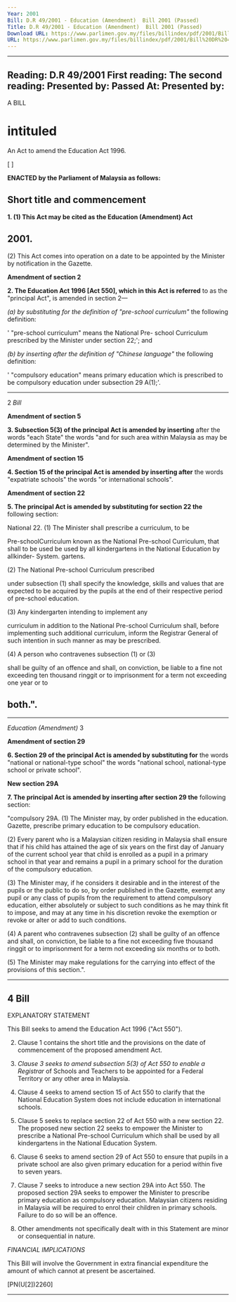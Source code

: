 ```yaml
---
Year: 2001
Bill: D.R 49/2001 - Education (Amendment)  Bill 2001 (Passed)
Title: D.R 49/2001 - Education (Amendment)  Bill 2001 (Passed)
Download URL: https://www.parlimen.gov.my/files/billindex/pdf/2001/Bill%20DR%2049.pdf
URL: https://www.parlimen.gov.my/files/billindex/pdf/2001/Bill%20DR%2049.pdf
---
```

---
Reading:
D.R 49/2001
First reading:
The second reading:
Presented by:
Passed At:
Presented by:
---

A BILL

# intituled

An Act to amend the Education Act 1996.

[                          ]

**ENACTED by the Parliament of Malaysia as follows:**

## Short title and commencement

**1. (1) This Act may be cited as the Education (Amendment) Act**
## 2001.

(2) This Act comes into operation on a date to be appointed by
the Minister by notification in the Gazette.

**Amendment of section 2**

**2. The Education Act 1996 [Act 550], which in this Act is referred**
to as the "principal Act", is amended in section 2—

_(a) by substituting for the definition of "pre-school curriculum"_
the following definition:

' "pre-school curriculum" means the National Pre-
school Curriculum prescribed by the Minister under
section 22;'; and

_(b) by inserting after the definition of "Chinese language"_
the following definition:

' "compulsory education" means primary education
which is prescribed to be compulsory education under
subsection 29 A(1);'.


-----

2 _Bill_

**Amendment of section 5**

**3. Subsection 5(3) of the principal Act is amended by inserting**
after the words "each State" the words "and for such area within
Malaysia as may be determined by the Minister".

**Amendment of section 15**

**4. Section 15 of the principal Act is amended by inserting after**
the words "expatriate schools" the words "or international schools".

**Amendment of section 22**

**5. The principal Act is amended by substituting for section 22 the**
following section:

National 22. (1) The Minister shall prescribe a curriculum, to be

Pre-schoolCurriculum known as the National Pre-school Curriculum, that shall
to be used be used by all kindergartens in the National Education
by allkinder- System.
gartens.

(2) The National Pre-school Curriculum prescribed

under subsection (1) shall specify the knowledge, skills
and values that are expected to be acquired by the pupils
at the end of their respective period of pre-school education.

(3) Any kindergarten intending to implement any

curriculum in addition to the National Pre-school
Curriculum shall, before implementing such additional
curriculum, inform the Registrar General of such intention
in such manner as may be prescribed.

(4) A person who contravenes subsection (1) or (3)

shall be guilty of an offence and shall, on conviction, be
liable to a fine not exceeding ten thousand ringgit or to
imprisonment for a term not exceeding one year or to
## both.".


-----

_Education (Amendment)_ 3

**Amendment of section 29**

**6. Section 29 of the principal Act is amended by substituting for**
the words "national or national-type school" the words "national
school, national-type school or private school".

**New section 29A**

**7. The principal Act is amended by inserting after section 29 the**
following section:

"compulsory 29A. (1) The Minister may, by order published in the
education. Gazette, prescribe primary education to be compulsory
education.

(2) Every parent who is a Malaysian citizen residing
in Malaysia shall ensure that if his child has attained the
age of six years on the first day of January of the current
school year that child is enrolled as a pupil in a primary
school in that year and remains a pupil in a primary
school for the duration of the compulsory education.

(3) The Minister may, if he considers it desirable and
in the interest of the pupils or the public to do so, by
order published in the Gazette, exempt any pupil or any
class of pupils from the requirement to attend compulsory
education, either absolutely or subject to such conditions
as he may think fit to impose, and may at any time in
his discretion revoke the exemption or revoke or alter or
add to such conditions.

(4) A parent who contravenes subsection (2) shall be
guilty of an offence and shall, on conviction, be liable
to a fine not exceeding five thousand ringgit or to
imprisonment for a term not exceeding six months or to
both.

(5) The Minister may make regulations for the carrying
into effect of the provisions of this section.".


-----

## 4 Bill

EXPLANATORY STATEMENT

This Bill seeks to amend the Education Act 1996 ("Act 550").

2. Clause 1 contains the short title and the provisions on the date of
commencement of the proposed amendment Act.

3. _Clause 3 seeks to amend subsection 5(3) of Act 550 to enable a Registrar_
of Schools and Teachers to be appointed for a Federal Territory or any other
area in Malaysia.

4. Clause 4 seeks to amend section 15 of Act 550 to clarify that the National
Education System does not include education in international schools.

5. Clause 5 seeks to replace section 22 of Act 550 with a new section 22. The
proposed new section 22 seeks to empower the Minister to prescribe a National
Pre-school Curriculum which shall be used by all kindergartens in the National
Education System.

6. Clause 6 seeks to amend section 29 of Act 550 to ensure that pupils in a
private school are also given primary education for a period within five to seven
years.

7. Clause 7 seeks to introduce a new section 29A into Act 550. The proposed
section 29A seeks to empower the Minister to prescribe primary education as
compulsory education. Malaysian citizens residing in Malaysia will be required
to enrol their children in primary schools. Failure to do so will be an offence.

8. Other amendments not specifically dealt with in this Statement are minor
or consequential in nature.

_FINANCIAL_ _IMPLICATIONS_

This Bill will involve the Government in extra financial expenditure the amount
of which cannot at present be ascertained.

[PN(U[2])2260]


-----


